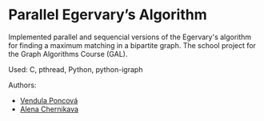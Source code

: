 # Parallel Egervary’s Algorithm

Implemented parallel and sequencial versions of the Egervary's algorithm for finding a maximum matching in a bipartite graph.
The school project for the Graph Algorithms Course (GAL).

Used: C, pthread, Python, python-igraph

Authors:

- [Vendula Poncová](https://github.com/poncovka)
- [Alena Chernikava](https://github.com/malanka)
